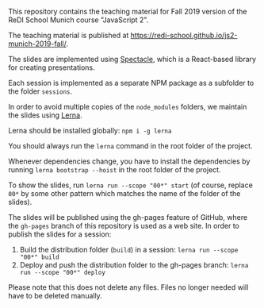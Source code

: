 This repository contains the teaching material for Fall 2019 version of the ReDI School Munich course "JavaScript 2".

The teaching material is published at https://redi-school.github.io/js2-munich-2019-fall/.

The slides are implemented using [Spectacle](https://github.com/FormidableLabs/spectacle), which is a React-based library for creating presentations.

Each session is implemented as a separate NPM package as a subfolder to the folder `sessions`.

In order to avoid multiple copies of the `node_modules` folders, we maintain the slides using [Lerna](https://lerna.js.org/).

Lerna should be installed globally: `npm i -g lerna`

You should always run the `lerna` command in the root folder of the project.

Whenever dependencies change, you have to install the dependencies by running `lerna bootstrap --hoist` in the root folder of the project.

To show the slides, run `lerna run --scope "00*" start` (of course, replace `00*` by some other pattern which matches the name of the folder of the slides).

The slides will be published using the gh-pages feature of GitHub, where the `gh-pages` branch of this repository is used as a web site. In order to publish the slides for a session:

1. Build the distribution folder (`build`) in a session: `lerna run --scope "00*" build`
2. Deploy and push the distribution folder to the gh-pages branch: `lerna run --scope "00*" deploy`

Please note that this does not delete any files. Files no longer needed will have to be deleted manually.
